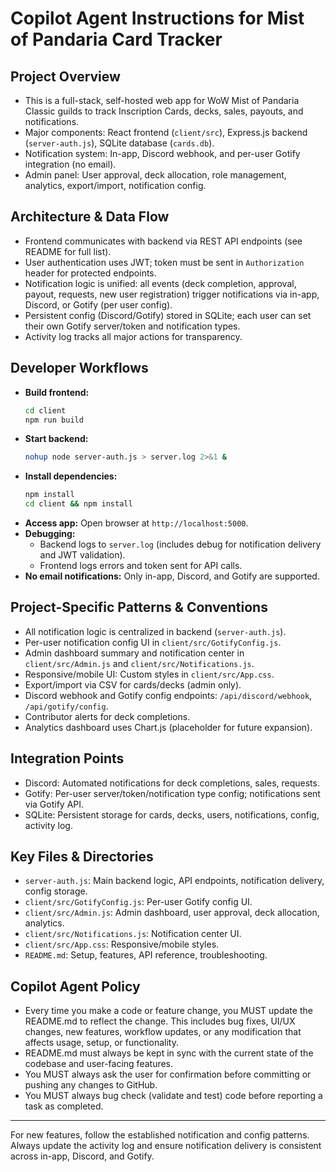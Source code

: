 # Copilot Agent Instructions for Mist of Pandaria Card Tracker

## Project Overview
- This is a full-stack, self-hosted web app for WoW Mist of Pandaria Classic guilds to track Inscription Cards, decks, sales, payouts, and notifications.
- Major components: React frontend (`client/src`), Express.js backend (`server-auth.js`), SQLite database (`cards.db`).
- Notification system: In-app, Discord webhook, and per-user Gotify integration (no email).
- Admin panel: User approval, deck allocation, role management, analytics, export/import, notification config.

## Architecture & Data Flow
- Frontend communicates with backend via REST API endpoints (see README for full list).
- User authentication uses JWT; token must be sent in `Authorization` header for protected endpoints.
- Notification logic is unified: all events (deck completion, approval, payout, requests, new user registration) trigger notifications via in-app, Discord, or Gotify (per user config).
- Persistent config (Discord/Gotify) stored in SQLite; each user can set their own Gotify server/token and notification types.
- Activity log tracks all major actions for transparency.

## Developer Workflows
- **Build frontend:**
  ```bash
  cd client
  npm run build
  ```
- **Start backend:**
  ```bash
  nohup node server-auth.js > server.log 2>&1 &
  ```
- **Install dependencies:**
  ```bash
  npm install
  cd client && npm install
  ```
- **Access app:**
  Open browser at `http://localhost:5000`.
- **Debugging:**
  - Backend logs to `server.log` (includes debug for notification delivery and JWT validation).
  - Frontend logs errors and token sent for API calls.
- **No email notifications:** Only in-app, Discord, and Gotify are supported.

## Project-Specific Patterns & Conventions
- All notification logic is centralized in backend (`server-auth.js`).
- Per-user notification config UI in `client/src/GotifyConfig.js`.
- Admin dashboard summary and notification center in `client/src/Admin.js` and `client/src/Notifications.js`.
- Responsive/mobile UI: Custom styles in `client/src/App.css`.
- Export/import via CSV for cards/decks (admin only).
- Discord webhook and Gotify config endpoints: `/api/discord/webhook`, `/api/gotify/config`.
- Contributor alerts for deck completions.
- Analytics dashboard uses Chart.js (placeholder for future expansion).

## Integration Points
- Discord: Automated notifications for deck completions, sales, requests.
- Gotify: Per-user server/token/notification type config; notifications sent via Gotify API.
- SQLite: Persistent storage for cards, decks, users, notifications, config, activity log.

## Key Files & Directories
- `server-auth.js`: Main backend logic, API endpoints, notification delivery, config storage.
- `client/src/GotifyConfig.js`: Per-user Gotify config UI.
- `client/src/Admin.js`: Admin dashboard, user approval, deck allocation, analytics.
- `client/src/Notifications.js`: Notification center UI.
- `client/src/App.css`: Responsive/mobile styles.
- `README.md`: Setup, features, API reference, troubleshooting.

## Copilot Agent Policy
- Every time you make a code or feature change, you MUST update the README.md to reflect the change. This includes bug fixes, UI/UX changes, new features, workflow updates, or any modification that affects usage, setup, or functionality.
- README.md must always be kept in sync with the current state of the codebase and user-facing features.
- You MUST always ask the user for confirmation before committing or pushing any changes to GitHub.
- You MUST always bug check (validate and test) code before reporting a task as completed.

---
For new features, follow the established notification and config patterns. Always update the activity log and ensure notification delivery is consistent across in-app, Discord, and Gotify.

